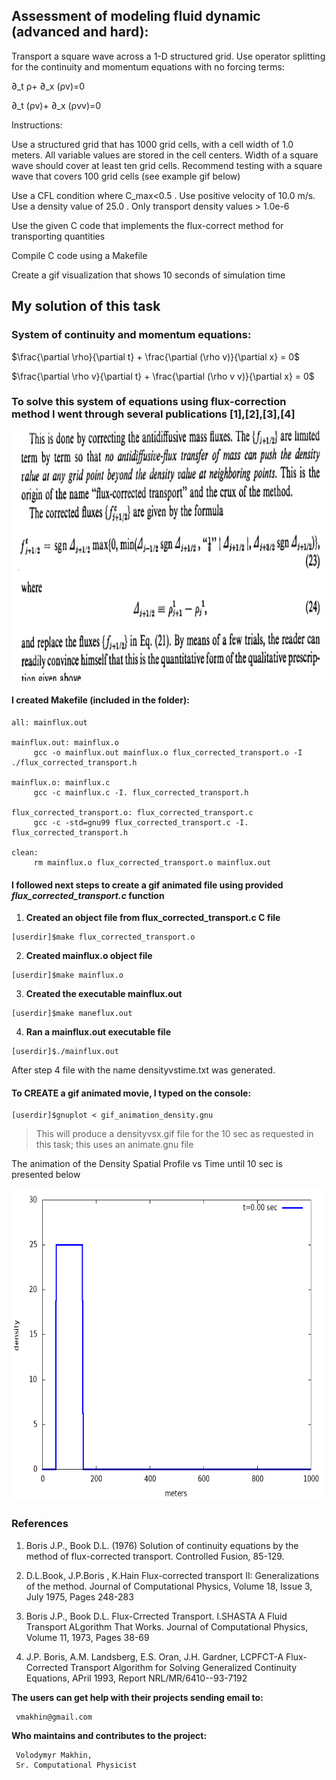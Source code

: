 ## Assessment of modeling fluid dynamic (advanced and hard): 
Transport a square wave across a 1-D structured grid.  Use operator splitting for the continuity and momentum equations with no forcing terms:

∂_t ρ+ ∂_x (ρv)=0

∂_t (ρv)+ ∂_x (ρvv)=0

Instructions:

Use a structured grid that has 1000 grid cells, with a cell width of 1.0 meters.  All variable values are stored in the cell centers.
Width of a square wave should cover at least ten grid cells. 
Recommend testing with a square wave that covers 100 grid cells (see example gif below)

Use a CFL condition where C_max<0.5 .
Use positive velocity of 10.0 m/s. 
Use a density value of 25.0 .
Only transport density values > 1.0e-6

Use the given C code that implements the flux-correct method for transporting quantities

Compile C code using a Makefile

Create a gif visualization that shows 10 seconds of simulation time

## My solution of this task

### System of continuity and momentum equations:

$\frac{\partial \rho}{\partial t} + \frac{\partial (\rho v)}{\partial x} = 0$

$\frac{\partial \rho v}{\partial t} + \frac{\partial (\rho v v)}{\partial x} = 0$

### To solve this system of equations using flux-correction method I went through several publications [1],[2],[3],[4]

<img src="flux_corrected_transport.png"  alt="drawing"  width="800"  height="400"/> 


#### I created Makefile (included in the folder):

```
all: mainflux.out

mainflux.out: mainflux.o
	 gcc -o mainflux.out mainflux.o flux_corrected_transport.o -I ./flux_corrected_transport.h

mainflux.o: mainflux.c 
	 gcc -c mainflux.c -I. flux_corrected_transport.h
     
flux_corrected_transport.o: flux_corrected_transport.c
	 gcc -c -std=gnu99 flux_corrected_transport.c -I. flux_corrected_transport.h

clean:
	 rm mainflux.o flux_corrected_transport.o mainflux.out
```

#### I followed next steps to create a gif animated file using provided _flux_corrected_transport.c_ function

1. **Created an object file from flux_corrected_transport.c C file**
```
[userdir]$make flux_corrected_transport.o
```
2. **Created mainflux.o object file**
```
[userdir]$make mainflux.o
```
3. **Created the executable mainflux.out**
```
[userdir]$make maneflux.out
```
4. **Ran a mainflux.out executable file**
```
[userdir]$./mainflux.out
```

After step 4 file with the name densityvstime.txt was generated.

#### To CREATE a gif animated movie, I typed on the console:
```
[userdir]$gnuplot < gif_animation_density.gnu
```
> This will produce a densityvsx.gif file for the 10 sec as requested in this task; this uses an animate.gnu file  

The animation of the Density Spatial Profile vs Time until 10 sec is presented below  

<img src="densityvsx.gif"  alt="drawing"  width="500"  height="500"/>

### References

1. Boris J.P., Book D.L. (1976) Solution of continuity equations by the method of flux-corrected transport. Controlled Fusion, 85-129.

2. D.L.Book, J.P.Boris , K.Hain Flux-corrected transport II: Generalizations of the method. Journal of Computational Physics, Volume 18, Issue 3, July 1975, Pages 248-283

3.  Boris J.P., Book D.L. Flux-Crrected Transport. I.SHASTA A Fluid Transport  ALgorithm That Works. Journal of Computational Physics, Volume 11, 1973, Pages 38-69

4. J.P. Boris, A.M. Landsberg, E.S. Oran, J.H. Gardner, LCPFCT-A Flux-Corrected Transport Algorithm for Solving Generalized
Continuity Equations,  APril 1993, Report NRL/MR/6410--93-7192

**The users can get help with their projects sending email to:** 
      
     vmakhin@gmail.com 
      
**Who maintains and contributes to the project:** 
      
     Volodymyr Makhin,  
     Sr. Computational Physicist 

